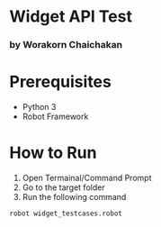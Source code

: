 # Widget API Test
### by Worakorn Chaichakan

Prerequisites
=============
* Python 3
* Robot Framework

How to Run
==========
1. Open Termainal/Command Prompt
2. Go to the target folder
3. Run the following command

`robot widget_testcases.robot`

